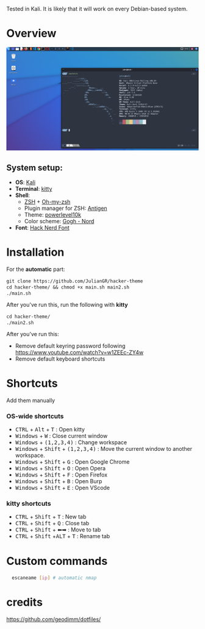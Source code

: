 Tested in Kali. It is likely that it will work on every Debian-based system.

# Overview
![](https://raw.githubusercontent.com/JulianGR/hacker-theme/no-bspwn/preview.png)



## System setup:
- **OS**: [Kali](https://www.kali.org/)
- **Terminal**: [kitty](https://sw.kovidgoyal.net/kitty/)
- **Shell**: 
  - [ZSH](https://www.zsh.org/) + [Oh-my-zsh](https://ohmyz.sh/)
  - Plugin manager for ZSH: [Antigen](https://github.com/zsh-users/antigen)
  - Theme: [powerlevel10k](https://github.com/romkatv/powerlevel10k)
  - Color scheme: [Gogh - Nord](https://gogh-co.github.io/Gogh/)
- **Font**: [Hack Nerd Font](https://www.nerdfonts.com/)


# Installation



For the **automatic** part:


```
git clone https://github.com/JulianGR/hacker-theme
cd hacker-theme/ && chmod +x main.sh main2.sh
./main.sh
```

After you've run this, run the following with **kitty**

```
cd hacker-theme/
./main2.sh
```


After you've run this:



+ Remove default keyring password following https://www.youtube.com/watch?v=w1ZEEc-ZY4w
+ Remove default keyboard shortcuts



# Shortcuts

Add them manually


### OS-wide shortcuts
+ <kbd>CTRL</kbd> + <kbd>Alt</kbd> + <kbd>T</kbd> : Open kitty
+ <kbd>Windows</kbd> + <kbd>W</kbd> : Close current window  
+ <kbd>Windows</kbd> + <kbd>(1,2,3,4)</kbd> : Change workspace 
+ <kbd>Windows</kbd> + <kbd>Shift</kbd> + <kbd>(1,2,3,4)</kbd> : Move the current window to another workspace. 
+ <kbd>Windows</kbd> + <kbd>Shift</kbd> + <kbd>G</kbd> : Open Google Chrome 
+ <kbd>Windows</kbd> + <kbd>Shift</kbd> + <kbd>O</kbd> : Open Opera
+ <kbd>Windows</kbd> + <kbd>Shift</kbd> + <kbd>F</kbd> : Open Firefox
+ <kbd>Windows</kbd> + <kbd>Shift</kbd> + <kbd>B</kbd> : Open Burp
+ <kbd>Windows</kbd> + <kbd>Shift</kbd> + <kbd>E</kbd> : Open VScode

### kitty shortcuts

+ <kbd>CTRL</kbd> + <kbd>Shift</kbd> + <kbd>T</kbd> : New tab
+ <kbd>CTRL</kbd> + <kbd>Shift</kbd> + <kbd>Q</kbd> : Close tab
+ <kbd>CTRL</kbd> + <kbd>Shift</kbd> + ⬅➡ : Move to tab
+ <kbd>CTRL</kbd> + <kbd>Shift</kbd> +<kbd>ALT</kbd> + <kbd>T</kbd> : Rename tab


# Custom commands

```sh
  escaneame [ip] # automatic nmap
```



# credits


https://github.com/geodimm/dotfiles/
